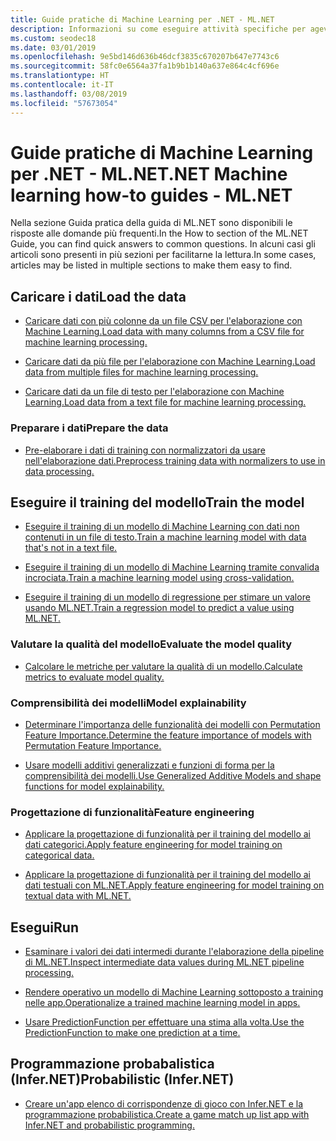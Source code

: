 ```yaml
---
title: Guide pratiche di Machine Learning per .NET - ML.NET
description: Informazioni su come eseguire attività specifiche per agevolare la creazione di soluzioni di intelligenza artificiale personalizzate e l'integrazione di Machine Learning nelle applicazioni .NET.
ms.custom: seodec18
ms.date: 03/01/2019
ms.openlocfilehash: 9e5bd146d636b46dcf3835c670207b647e7743c6
ms.sourcegitcommit: 58fc0e6564a37fa1b9b1b140a637e864c4cf696e
ms.translationtype: HT
ms.contentlocale: it-IT
ms.lasthandoff: 03/08/2019
ms.locfileid: "57673054"
---
```

# <a name="net-machine-learning-how-to-guides---mlnet"></a><span data-ttu-id="24606-103">Guide pratiche di Machine Learning per .NET - ML.NET</span><span class="sxs-lookup"><span data-stu-id="24606-103">.NET Machine learning how-to guides - ML.NET</span></span>

<span data-ttu-id="24606-104">Nella sezione Guida pratica della guida di ML.NET sono disponibili le risposte alle domande più frequenti.</span><span class="sxs-lookup"><span data-stu-id="24606-104">In the How to section of the ML.NET Guide, you can find quick answers to common questions.</span></span> <span data-ttu-id="24606-105">In alcuni casi gli articoli sono presenti in più sezioni per facilitarne la lettura.</span><span class="sxs-lookup"><span data-stu-id="24606-105">In some cases, articles may be listed in multiple sections to make them easy to find.</span></span>

## <a name="load-the-data"></a><span data-ttu-id="24606-106">Caricare i dati</span><span class="sxs-lookup"><span data-stu-id="24606-106">Load the data</span></span>

* [<span data-ttu-id="24606-107">Caricare dati con più colonne da un file CSV per l'elaborazione con Machine Learning.</span><span class="sxs-lookup"><span data-stu-id="24606-107">Load data with many columns from a CSV file for machine learning processing.</span></span>](load-data-from-mult-column-csv-ml-net.md)

* [<span data-ttu-id="24606-108">Caricare dati da più file per l'elaborazione con Machine Learning.</span><span class="sxs-lookup"><span data-stu-id="24606-108">Load data from multiple files for machine learning processing.</span></span>](load-data-from-multiple-files-ml-net.md)

* [<span data-ttu-id="24606-109">Caricare dati da un file di testo per l'elaborazione con Machine Learning.</span><span class="sxs-lookup"><span data-stu-id="24606-109">Load data from a text file for machine learning processing.</span></span>](load-data-from-text-file-ml-net.md)

### <a name="prepare-the-data"></a><span data-ttu-id="24606-110">Preparare i dati</span><span class="sxs-lookup"><span data-stu-id="24606-110">Prepare the data</span></span>

* [<span data-ttu-id="24606-111">Pre-elaborare i dati di training con normalizzatori da usare nell'elaborazione dati.</span><span class="sxs-lookup"><span data-stu-id="24606-111">Preprocess training data with normalizers to use in data processing.</span></span>](normalizers-preprocess-data-ml-net.md)

## <a name="train-the-model"></a><span data-ttu-id="24606-112">Eseguire il training del modello</span><span class="sxs-lookup"><span data-stu-id="24606-112">Train the model</span></span>

* [<span data-ttu-id="24606-113">Eseguire il training di un modello di Machine Learning con dati non contenuti in un file di testo.</span><span class="sxs-lookup"><span data-stu-id="24606-113">Train a machine learning model with data that's not in a text file.</span></span>](load-non-file-training-data-ml-net.md)

* [<span data-ttu-id="24606-114">Eseguire il training di un modello di Machine Learning tramite convalida incrociata.</span><span class="sxs-lookup"><span data-stu-id="24606-114">Train a machine learning model using cross-validation.</span></span>](train-cross-validation-ml-net.md)

* [<span data-ttu-id="24606-115">Eseguire il training di un modello di regressione per stimare un valore usando ML.NET.</span><span class="sxs-lookup"><span data-stu-id="24606-115">Train a regression model to predict a value using ML.NET.</span></span>](train-regression-model-ml-net.md)

### <a name="evaluate-the-model-quality"></a><span data-ttu-id="24606-116">Valutare la qualità del modello</span><span class="sxs-lookup"><span data-stu-id="24606-116">Evaluate the model quality</span></span>

* [<span data-ttu-id="24606-117">Calcolare le metriche per valutare la qualità di un modello.</span><span class="sxs-lookup"><span data-stu-id="24606-117">Calculate metrics to evaluate model quality.</span></span>](verify-model-quality-ml-net.md)

### <a name="model-explainability"></a><span data-ttu-id="24606-118">Comprensibilità dei modelli</span><span class="sxs-lookup"><span data-stu-id="24606-118">Model explainability</span></span>

* [<span data-ttu-id="24606-119">Determinare l'importanza delle funzionalità dei modelli con Permutation Feature Importance.</span><span class="sxs-lookup"><span data-stu-id="24606-119">Determine the feature importance of models with Permutation Feature Importance.</span></span>](determine-global-feature-importance-in-model.md)

* [<span data-ttu-id="24606-120">Usare modelli additivi generalizzati e funzioni di forma per la comprensibilità dei modelli.</span><span class="sxs-lookup"><span data-stu-id="24606-120">Use Generalized Additive Models and shape functions for model explainability.</span></span>](use-gams-for-model-explainability.md)

### <a name="feature-engineering"></a><span data-ttu-id="24606-121">Progettazione di funzionalità</span><span class="sxs-lookup"><span data-stu-id="24606-121">Feature engineering</span></span>

* [<span data-ttu-id="24606-122">Applicare la progettazione di funzionalità per il training del modello ai dati categorici.</span><span class="sxs-lookup"><span data-stu-id="24606-122">Apply feature engineering for model training on categorical data.</span></span>](train-model-categorical-ml-net.md)

* [<span data-ttu-id="24606-123">Applicare la progettazione di funzionalità per il training del modello ai dati testuali con ML.NET.</span><span class="sxs-lookup"><span data-stu-id="24606-123">Apply feature engineering for model training on textual data with ML.NET.</span></span>](train-model-textual-ml-net.md)

## <a name="run"></a><span data-ttu-id="24606-124">Esegui</span><span class="sxs-lookup"><span data-stu-id="24606-124">Run</span></span>

* [<span data-ttu-id="24606-125">Esaminare i valori dei dati intermedi durante l'elaborazione della pipeline di ML.NET.</span><span class="sxs-lookup"><span data-stu-id="24606-125">Inspect intermediate data values during ML.NET pipeline processing.</span></span>](inspect-intermediate-data-ml-net.md)

* [<span data-ttu-id="24606-126">Rendere operativo un modello di Machine Learning sottoposto a training nelle app.</span><span class="sxs-lookup"><span data-stu-id="24606-126">Operationalize a trained machine learning model in apps.</span></span>](consuming-model-ml-net.md)

* [<span data-ttu-id="24606-127">Usare PredictionFunction per effettuare una stima alla volta.</span><span class="sxs-lookup"><span data-stu-id="24606-127">Use the PredictionFunction to make one prediction at a time.</span></span>](single-predict-model-ml-net.md)

## <a name="probabilistic-infernet"></a><span data-ttu-id="24606-128">Programmazione probabalistica (Infer.NET)</span><span class="sxs-lookup"><span data-stu-id="24606-128">Probabilistic (Infer.NET)</span></span>

* [<span data-ttu-id="24606-129">Creare un'app elenco di corrispondenze di gioco con Infer.NET e la programmazione probabilistica.</span><span class="sxs-lookup"><span data-stu-id="24606-129">Create a game match up list app with Infer.NET and probabilistic programming.</span></span>](matchup-app-infer-net.md)
